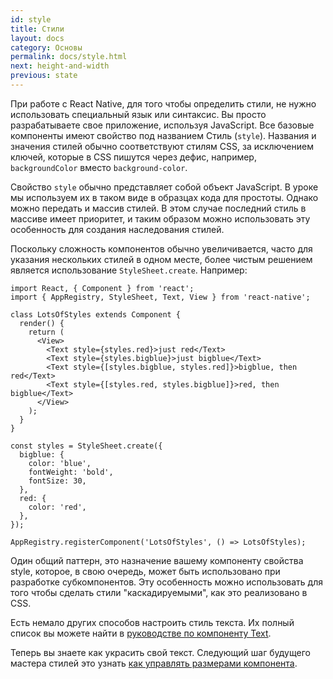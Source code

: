 ```yaml
---
id: style
title: Стили
layout: docs
category: Основы
permalink: docs/style.html
next: height-and-width
previous: state
---
```


При работе с React Native, для того чтобы определить стили, не нужно использовать специальный язык или синтаксис. Вы просто разрабатываете свое приложение, используя JavaScript. Все базовые компоненты имеют свойство под названием Стиль (`style`). Названия и значения стилей обычно соответствуют стилям CSS, за исключением ключей, которые в CSS пишутся через дефис, например, `backgroundColor` вместо `background-color`.

Свойство `style` обычно представляет собой объект JavaScript. В уроке мы используем их в таком виде в образцах кода для простоты. Однако можно передать и массив стилей. В этом случае последний стиль в массиве имеет приоритет, и таким образом можно использовать эту особенность для создания наследования стилей.

Поскольку сложность компонентов обычно увеличивается, часто для указания нескольких стилей в одном месте, более чистым решением является использование `StyleSheet.create`. Например:

```ReactNativeWebPlayer
import React, { Component } from 'react';
import { AppRegistry, StyleSheet, Text, View } from 'react-native';

class LotsOfStyles extends Component {
  render() {
    return (
      <View>
        <Text style={styles.red}>just red</Text>
        <Text style={styles.bigblue}>just bigblue</Text>
        <Text style={[styles.bigblue, styles.red]}>bigblue, then red</Text>
        <Text style={[styles.red, styles.bigblue]}>red, then bigblue</Text>
      </View>
    );
  }
}

const styles = StyleSheet.create({
  bigblue: {
    color: 'blue',
    fontWeight: 'bold',
    fontSize: 30,
  },
  red: {
    color: 'red',
  },
});

AppRegistry.registerComponent('LotsOfStyles', () => LotsOfStyles);
```

Один общий паттерн, это назначение вашему компоненту свойства style, которое, в свою очередь, может быть использовано при разработке субкомпонентов. Эту особенность можно использовать для того чтобы сделать стили "каскадируемыми", как это реализовано в CSS.

Есть немало других способов настроить стиль текста. Их полный список вы можете найти в [руководстве по компоненту Text](/react-native/docs/text.html).

Теперь вы знаете как украсить свой текст. Следующий шаг будущего мастера стилей это узнать [как управлять размерами компонента](/react-native/docs/height-and-width.html).
